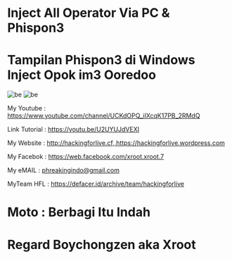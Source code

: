 # Inject All Operator  Via PC & Phispon3 


# Tampilan Phispon3 di Windows Inject Opok im3 Ooredoo
![be](https://raw.githubusercontent.com/boychongzen18/InjectPC/master/Screenshot_0.png)
![be](https://raw.githubusercontent.com/boychongzen18/InjectPC/master/Screenshot_2.png)


My Youtube    : https://www.youtube.com/channel/UCKdOPQ_iIXcqK17PB_2RMdQ

Link Tutorial : https://youtu.be/U2UYUJdVEXI

My Website    : http://hackingforlive.cf,,https://hackingforlive.wordpress.com

My Facebok    : https://web.facebook.com/xroot.xroot.7

My eMAIL      : phreakingindo@gmail.com

MyTeam HFL    : https://defacer.id/archive/team/hackingforlive

# Moto : Berbagi Itu Indah

# Regard Boychongzen aka Xroot

